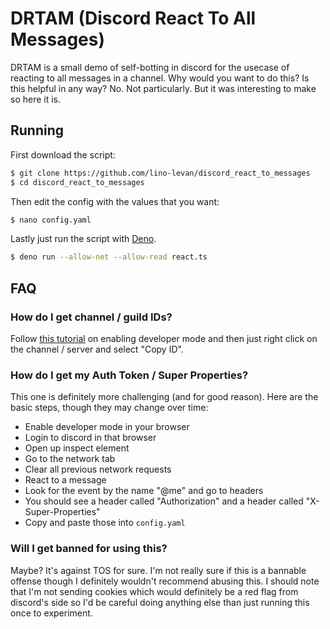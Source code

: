 # DRTAM (Discord React To All Messages)

DRTAM is a small demo of self-botting in discord for the usecase of reacting to all messages in a channel. Why would you want to do this? Is this helpful in any way? No. Not particularly. But it was interesting to make so here it is.

## Running

First download the script:

```bash
$ git clone https://github.com/lino-levan/discord_react_to_messages
$ cd discord_react_to_messages
```

Then edit the config with the values that you want:

```bash
$ nano config.yaml
```

Lastly just run the script with [Deno](https://deno.land).

```bash
$ deno run --allow-net --allow-read react.ts
```

## FAQ

### How do I get channel / guild IDs?

Follow [this tutorial](https://www.howtogeek.com/714348/how-to-enable-or-disable-developer-mode-on-discord/) on enabling developer mode and then just right click on the channel / server and select "Copy ID".

### How do I get my Auth Token / Super Properties?

This one is definitely more challenging (and for good reason). Here are the basic steps, though they may change over time:

- Enable developer mode in your browser
- Login to discord in that browser
- Open up inspect element
- Go to the network tab
- Clear all previous network requests
- React to a message
- Look for the event by the name "@me" and go to headers
- You should see a header called "Authorization" and a header called "X-Super-Properties"
- Copy and paste those into `config.yaml`

### Will I get banned for using this?

Maybe? It's against TOS for sure. I'm not really sure if this is a bannable offense though I definitely wouldn't recommend abusing this. I should note that I'm not sending cookies which would definitely be a red flag from discord's side so I'd be careful doing anything else than just running this once to experiment. 